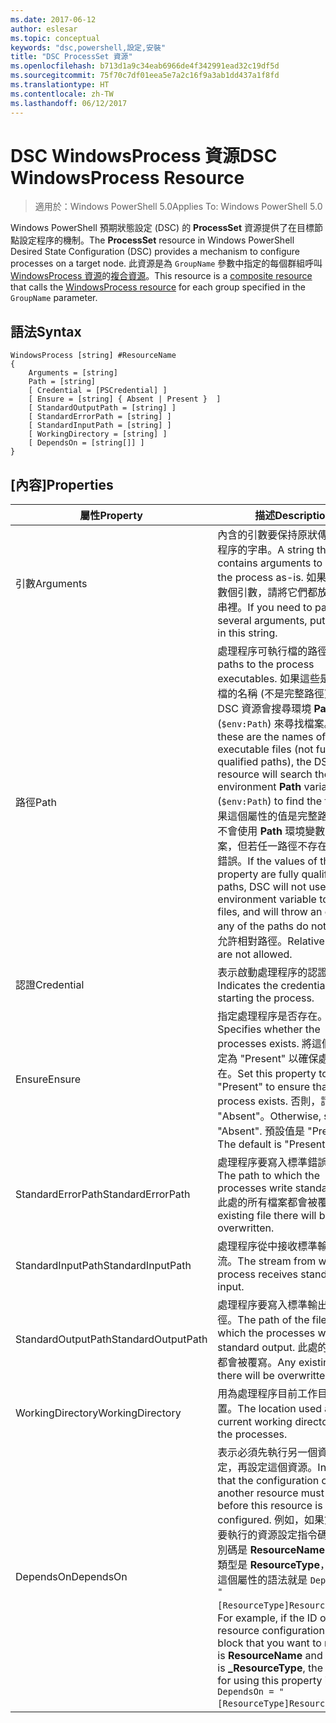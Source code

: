 ```yaml
---
ms.date: 2017-06-12
author: eslesar
ms.topic: conceptual
keywords: "dsc,powershell,設定,安裝"
title: "DSC ProcessSet 資源"
ms.openlocfilehash: b713d1a9c34eab6966de4f342991ead32c19df5d
ms.sourcegitcommit: 75f70c7df01eea5e7a2c16f9a3ab1dd437a1f8fd
ms.translationtype: HT
ms.contentlocale: zh-TW
ms.lasthandoff: 06/12/2017
---
```

# <a name="dsc-windowsprocess-resource"></a><span data-ttu-id="7a957-103">DSC WindowsProcess 資源</span><span class="sxs-lookup"><span data-stu-id="7a957-103">DSC WindowsProcess Resource</span></span>

> <span data-ttu-id="7a957-104">適用於：Windows PowerShell 5.0</span><span class="sxs-lookup"><span data-stu-id="7a957-104">Applies To: Windows PowerShell 5.0</span></span>

<span data-ttu-id="7a957-105">Windows PowerShell 預期狀態設定 (DSC) 的 **ProcessSet** 資源提供了在目標節點設定程序的機制。</span><span class="sxs-lookup"><span data-stu-id="7a957-105">The **ProcessSet** resource in Windows PowerShell Desired State Configuration (DSC) provides a mechanism to configure processes on a target node.</span></span> <span data-ttu-id="7a957-106">此資源是為 `GroupName` 參數中指定的每個群組呼叫 [WindowsProcess 資源](windowsProcessResource.md)的[複合資源](authoringResourceComposite.md)。</span><span class="sxs-lookup"><span data-stu-id="7a957-106">This resource is a [composite resource](authoringResourceComposite.md) that calls the [WindowsProcess resource](windowsProcessResource.md) for each group specified in the `GroupName` parameter.</span></span>

## <a name="syntax"></a><span data-ttu-id="7a957-107">語法</span><span class="sxs-lookup"><span data-stu-id="7a957-107">Syntax</span></span>

```
WindowsProcess [string] #ResourceName
{
    Arguments = [string]
    Path = [string]
    [ Credential = [PSCredential] ]
    [ Ensure = [string] { Absent | Present }  ]
    [ StandardOutputPath = [string] ]
    [ StandardErrorPath = [string] ]
    [ StandardInputPath = [string] ]   
    [ WorkingDirectory = [string] ]
    [ DependsOn = [string[]] ]
}
```

## <a name="properties"></a><span data-ttu-id="7a957-108">[內容]</span><span class="sxs-lookup"><span data-stu-id="7a957-108">Properties</span></span>
|  <span data-ttu-id="7a957-109">屬性</span><span class="sxs-lookup"><span data-stu-id="7a957-109">Property</span></span>  |  <span data-ttu-id="7a957-110">描述</span><span class="sxs-lookup"><span data-stu-id="7a957-110">Description</span></span>   | 
|---|---| 
| <span data-ttu-id="7a957-111">引數</span><span class="sxs-lookup"><span data-stu-id="7a957-111">Arguments</span></span>| <span data-ttu-id="7a957-112">內含的引數要保持原狀傳遞至處理程序的字串。</span><span class="sxs-lookup"><span data-stu-id="7a957-112">A string that contains arguments to pass to the process as-is.</span></span> <span data-ttu-id="7a957-113">如果需要傳遞數個引數，請將它們都放在這個字串裡。</span><span class="sxs-lookup"><span data-stu-id="7a957-113">If you need to pass several arguments, put them all in this string.</span></span>| 
| <span data-ttu-id="7a957-114">路徑</span><span class="sxs-lookup"><span data-stu-id="7a957-114">Path</span></span>| <span data-ttu-id="7a957-115">處理程序可執行檔的路徑。</span><span class="sxs-lookup"><span data-stu-id="7a957-115">The paths to the process executables.</span></span> <span data-ttu-id="7a957-116">如果這些是可執行檔的名稱 (不是完整路徑)，則 DSC 資源會搜尋環境 **Path** 變數 (`$env:Path`) 來尋找檔案。</span><span class="sxs-lookup"><span data-stu-id="7a957-116">If these are the names of the executable files (not fully qualified paths), the DSC resource will search the environment **Path** variable (`$env:Path`) to find the files.</span></span> <span data-ttu-id="7a957-117">如果這個屬性的值是完整路徑，DSC 不會使用 **Path** 環境變數尋找檔案，但若任一路徑不存在則會擲回錯誤。</span><span class="sxs-lookup"><span data-stu-id="7a957-117">If the values of this property are fully qualified paths, DSC will not use the **Path** environment variable to find the files, and will throw an error if any of the paths do not exist.</span></span> <span data-ttu-id="7a957-118">不允許相對路徑。</span><span class="sxs-lookup"><span data-stu-id="7a957-118">Relative paths are not allowed.</span></span>| 
| <span data-ttu-id="7a957-119">認證</span><span class="sxs-lookup"><span data-stu-id="7a957-119">Credential</span></span>| <span data-ttu-id="7a957-120">表示啟動處理程序的認證。</span><span class="sxs-lookup"><span data-stu-id="7a957-120">Indicates the credentials for starting the process.</span></span>| 
| <span data-ttu-id="7a957-121">Ensure</span><span class="sxs-lookup"><span data-stu-id="7a957-121">Ensure</span></span>| <span data-ttu-id="7a957-122">指定處理程序是否存在。</span><span class="sxs-lookup"><span data-stu-id="7a957-122">Specifies whether the processes exists.</span></span> <span data-ttu-id="7a957-123">將這個屬性設定為 "Present" 以確保處理程序存在。</span><span class="sxs-lookup"><span data-stu-id="7a957-123">Set this property to "Present" to ensure that the process exists.</span></span> <span data-ttu-id="7a957-124">否則，請設定為 "Absent"。</span><span class="sxs-lookup"><span data-stu-id="7a957-124">Otherwise, set it to "Absent".</span></span> <span data-ttu-id="7a957-125">預設值是 "Present"。</span><span class="sxs-lookup"><span data-stu-id="7a957-125">The default is "Present".</span></span>| 
| <span data-ttu-id="7a957-126">StandardErrorPath</span><span class="sxs-lookup"><span data-stu-id="7a957-126">StandardErrorPath</span></span>| <span data-ttu-id="7a957-127">處理程序要寫入標準錯誤的路徑。</span><span class="sxs-lookup"><span data-stu-id="7a957-127">The path to which the processes write standard error.</span></span> <span data-ttu-id="7a957-128">此處的所有檔案都會被覆寫。</span><span class="sxs-lookup"><span data-stu-id="7a957-128">Any existing file there will be overwritten.</span></span>| 
| <span data-ttu-id="7a957-129">StandardInputPath</span><span class="sxs-lookup"><span data-stu-id="7a957-129">StandardInputPath</span></span>| <span data-ttu-id="7a957-130">處理程序從中接收標準輸入的資料流。</span><span class="sxs-lookup"><span data-stu-id="7a957-130">The stream from which the process receives standard input.</span></span>| 
| <span data-ttu-id="7a957-131">StandardOutputPath</span><span class="sxs-lookup"><span data-stu-id="7a957-131">StandardOutputPath</span></span>| <span data-ttu-id="7a957-132">處理程序要寫入標準輸出的檔案路徑。</span><span class="sxs-lookup"><span data-stu-id="7a957-132">The path of the file to which the processes write standard output.</span></span> <span data-ttu-id="7a957-133">此處的所有檔案都會被覆寫。</span><span class="sxs-lookup"><span data-stu-id="7a957-133">Any existing file there will be overwritten.</span></span>| 
| <span data-ttu-id="7a957-134">WorkingDirectory</span><span class="sxs-lookup"><span data-stu-id="7a957-134">WorkingDirectory</span></span>| <span data-ttu-id="7a957-135">用為處理程序目前工作目錄的位置。</span><span class="sxs-lookup"><span data-stu-id="7a957-135">The location used as the current working directory for the processes.</span></span>| 
| <span data-ttu-id="7a957-136">DependsOn</span><span class="sxs-lookup"><span data-stu-id="7a957-136">DependsOn</span></span> | <span data-ttu-id="7a957-137">表示必須先執行另一個資源的設定，再設定這個資源。</span><span class="sxs-lookup"><span data-stu-id="7a957-137">Indicates that the configuration of another resource must run before this resource is configured.</span></span> <span data-ttu-id="7a957-138">例如，如果第一個想要執行的資源設定指令碼區塊的識別碼是 **ResourceName**，而它的類型是 **ResourceType**，則使用這個屬性的語法就是 `DependsOn = "[ResourceType]ResourceName"`\`。</span><span class="sxs-lookup"><span data-stu-id="7a957-138">For example, if the ID of the resource configuration script block that you want to run first is **ResourceName** and its type is **_ResourceType**, the syntax for using this property is `DependsOn = "[ResourceType]ResourceName"`\` .</span></span>| 

